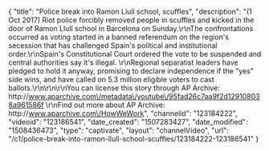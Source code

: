 {
    "title": "Police break into Ramon Llull school, scuffles",
    "description": "(1 Oct 2017) Riot police forcibly removed people in scuffles and kicked in the door of Ramon Llull school in Barcelona on Sunday.\r\nThe confrontations occurred as voting started in a banned referendum on the region's secession that has challenged Spain's political and institutional order.\r\nSpain's Constitutional Court ordered the vote to be suspended and central authorities say it's illegal. \r\nRegional separatist leaders have pledged to hold it anyway, promising to declare independence if the \"yes\" side wins, and have called on 5.3 million eligible voters to cast ballots.\r\n\r\n\r\nYou can license this story through AP Archive: http:\/\/www.aparchive.com\/metadata\/youtube\/95fad26c7aa9f2d129108038a961586f \r\nFind out more about AP Archive: http:\/\/www.aparchive.com\/HowWeWork",
    "channelid": "123184222",
    "videoid": "123186541",
    "date_created": "1507283427",
    "date_modified": "1508436473",
    "type": "captivate",
    "layout": "channelVideo",
    "url": "\/c1\/police-break-into-ramon-llull-school-scuffles\/123184222-123186541"
}